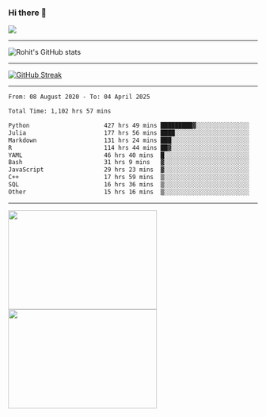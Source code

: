 ### Hi there 👋

 ![](https://komarev.com/ghpvc/?username=RohitRathore1&color=blueviolet)

<hr/>

![Rohit's GitHub stats](https://github-readme-stats.vercel.app/api?username=RohitRathore1&show_icons=true&theme=transparent)

<hr/>

[![GitHub Streak](http://github-readme-streak-stats.herokuapp.com?user=RohitRathore1&theme=dark&mode=weekly)](https://git.io/streak-stats)

<hr/>

<!--START_SECTION:waka-->

```txt
From: 08 August 2020 - To: 04 April 2025

Total Time: 1,102 hrs 57 mins

Python                     427 hrs 49 mins █████████▓░░░░░░░░░░░░░░░   38.79 %
Julia                      177 hrs 56 mins ████░░░░░░░░░░░░░░░░░░░░░   16.13 %
Markdown                   131 hrs 24 mins ███░░░░░░░░░░░░░░░░░░░░░░   11.91 %
R                          114 hrs 44 mins ██▓░░░░░░░░░░░░░░░░░░░░░░   10.40 %
YAML                       46 hrs 40 mins  █░░░░░░░░░░░░░░░░░░░░░░░░   04.23 %
Bash                       31 hrs 9 mins   ▓░░░░░░░░░░░░░░░░░░░░░░░░   02.82 %
JavaScript                 29 hrs 23 mins  ▓░░░░░░░░░░░░░░░░░░░░░░░░   02.66 %
C++                        17 hrs 59 mins  ▒░░░░░░░░░░░░░░░░░░░░░░░░   01.63 %
SQL                        16 hrs 36 mins  ▒░░░░░░░░░░░░░░░░░░░░░░░░   01.51 %
Other                      15 hrs 16 mins  ▒░░░░░░░░░░░░░░░░░░░░░░░░   01.38 %
```

<!--END_SECTION:waka-->

<hr/>

<p>
  <img src="https://wakatime.com/share/@TeAmp0is0N/3935ee43-08a3-493e-8b95-60c1f9204b15.svg" width="300" height="200">
  <img src="https://wakatime.com/share/@TeAmp0is0N/8717aacc-7340-44e0-abb1-987dc9823fcd.svg" width="300" height="200">
</p>




